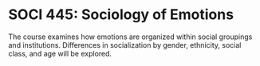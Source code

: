 # SOCI 445: Sociology of Emotions

The course examines how emotions are organized within social groupings and institutions. Differences in socialization by gender, ethnicity, social class, and age will be explored.